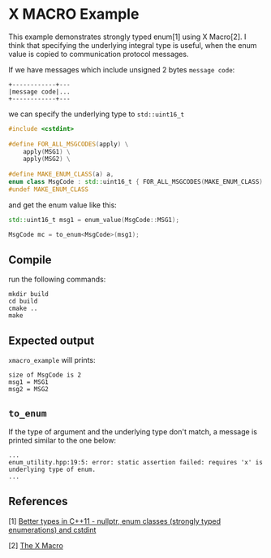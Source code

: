 # X MACRO Example

This example demonstrates strongly typed enum[1] using X Macro[2].
I think that specifying the underlying integral type is useful,
when the enum value is copied to communication protocol messages.

If we have messages which include unsigned 2 bytes `message code`:

```
+------------+---
|message code|...
+------------+---
```

we can specify the underlying type to `std::uint16_t` 

```c++
#include <cstdint>
  
#define FOR_ALL_MSGCODES(apply) \
    apply(MSG1) \
    apply(MSG2) \
  
#define MAKE_ENUM_CLASS(a) a,
enum class MsgCode : std::uint16_t { FOR_ALL_MSGCODES(MAKE_ENUM_CLASS) };
#undef MAKE_ENUM_CLASS
```

and get the enum value like this:

```c++
std::uint16_t msg1 = enum_value(MsgCode::MSG1);
```

```c++
MsgCode mc = to_enum<MsgCode>(msg1);
```

## Compile

run the following commands:

    mkdir build
    cd build
    cmake ..
    make

## Expected output

`xmacro_example` will prints:

    size of MsgCode is 2
    msg1 = MSG1
    msg2 = MSG2

## `to_enum`

If the type of argument and the underlying type don't match, a message is
printed similar to the one below:

```
...
enum_utility.hpp:19:5: error: static assertion failed: requires 'x' is underlying type of enum.
...
```

## References

[1] [Better types in C++11 - nullptr, enum classes (strongly typed enumerations) and cstdint](http://www.cprogramming.com/c++11/c++11-nullptr-strongly-typed-enum-class.html)

[2] [The X Macro](http://www.drdobbs.com/cpp/the-x-macro/228700289)
